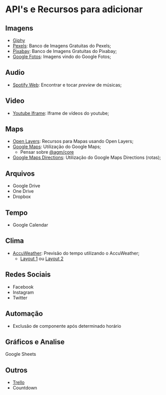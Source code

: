 # API's e Recursos para adicionar

## Imagens
- [Giphy](https://developers.giphy.com/explorer)
- [Pexels](https://www.pexels.com/pt-br/api/): Banco de Imagens Gratuitas do Pexels;
- [Pixabay](https://pixabay.com/api/docs/): Banco de Imagens Gratuitas do Pixabay;
- [Google Fotos](https://developers.google.com/photos/library/guides/get-started): Imagens vindo do Google Fotos;

## Audio
- [Spotify Web](https://developer.spotify.com/documentation/web-api/): Encontrar e tocar *preview* de músicas;

## Video
- [Youtube Iframe](https://developers.google.com/youtube/iframe_api_reference): Iframe de vídeos do youtube;

## Maps
- [Open Layers](https://openlayers.org/en/latest/apidoc/): Recursos para Mapas usando Open Layers;
- [Google Maps](https://developers.google.com/maps/documentation/javascript/tutorial?hl=pt-br): Utilização do Google Maps;
    - Pensar sobre [@agm/core](https://www.npmjs.com/package/@agm/core)
- [Google Maps Directions](https://developers.google.com/maps/documentation/directions/start?hl=pt-br): Utilização do Google Maps Directions (rotas);

## Arquivos
- Google Drive
- One Drive
- Dropbox

## Tempo
- Google Calendar

## Clima
- [AccuWeather](https://developer.accuweather.com/): Previsão do tempo utilizando o AccuWeather;
    - [Layout 1](https://codepen.io/joshbader/pen/EjXgqr) ou [Layout 2](https://codepen.io/motorlatitude/details/CyqDf)

## Redes Sociais
- Facebook
- Instagram
- Twitter

## Automação
- Exclusão de componente após determinado horário

## Gráficos e Analise
Google Sheets

## Outros
- [Trello](https://developers.trello.com/)
- Countdown
